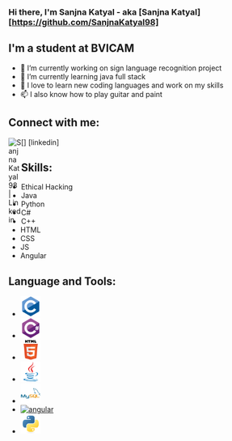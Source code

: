 ### Hi there, I'm Sanjna Katyal - aka [Sanjna Katyal] [https://github.com/SanjnaKatyal98] 
## I'm a student at BVICAM

- 👀 I’m currently working on sign language recognition project
- 🌱 I’m currently learning java full stack
- 💞️ I love to learn new coding languages and work on my skills
- 📫 I also know how to play guitar and paint

## Connect with me:
[<img align="left" alt="SanjnaKatyal98 | Linkedin" width="25px" src="linkedin.com/in/sanjna-katyal-17402612a" />] [linkedin]
<br/>

## Skills:

- Ethical Hacking
- Java
- Python
- C#
- C++
- HTML
- CSS
- JS
- Angular

## Language and Tools:

- <a href="https://www.cprogramming.com/" rel="nofollow">
  <img src="https://raw.githubusercontent.com/devicons/devicon/master/icons/c/c-original.svg" alt="c" width="40" height="40" style="max-width:100%;"> </a>
- <a href="https://www.w3schools.com/cs/" rel="nofollow"> 
  <img src="https://raw.githubusercontent.com/devicons/devicon/master/icons/csharp/csharp-original.svg" alt="csharp" width="40" height="40" style="max-width:100%;"> </a>
- <a href="https://www.w3.org/html/" rel="nofollow">
  <img src="https://raw.githubusercontent.com/devicons/devicon/master/icons/html5/html5-original-wordmark.svg" alt="html5" width="40" height="40" style="max-width:100%;"> </a>
- <a href="https://www.java.com" rel="nofollow">
  <img src="https://raw.githubusercontent.com/devicons/devicon/master/icons/java/java-original.svg" alt="java" width="40" height="40" style="max-width:100%;"> </a>
- <a href="https://www.mysql.com/" rel="nofollow">
  <img src="https://raw.githubusercontent.com/devicons/devicon/master/icons/mysql/mysql-original-wordmark.svg" alt="mysql" width="40" height="40" style="max-width:100%;"> </a>
- <a href="https://angular.io/"><img src="https://upload.wikimedia.org/wikipedia/commons/thumb/c/cf/Angular_full_color_logo.svg/1200px-Angular_full_color_logo.svg.png" alt="angular" width="40" height="40" style="max-width:100%;"></a>
- <a href="https://www.python.org" rel="nofollow">
  <img src="https://raw.githubusercontent.com/devicons/devicon/master/icons/python/python-original.svg" alt="python" width="40" height="40" style="max-width:100%;"> </a>
<br/>
